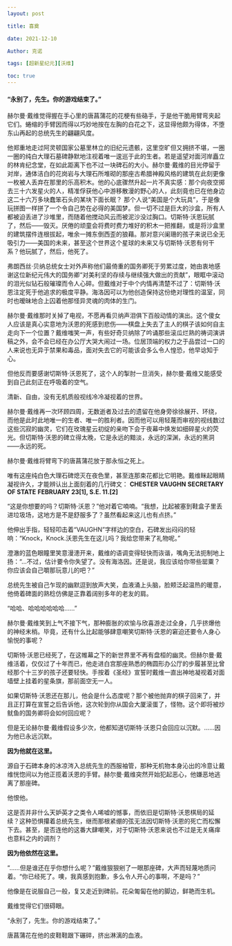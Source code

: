 ```yaml
---
layout: post

title: 喜奠 

date: 2021-12-10

Author: 克诺

tags: [超新星纪元][沃维]

toc: true
---
```

#### “永别了，先生。你的游戏结束了。”

赫尔曼·戴维觉得握在手心里的唐菖蒲花的花梗有些硌手，于是他干脆用臂弯夹起它们。蜷缩的手臂因而得以巧妙地按在左胸的白花之下，这显得他颇为得体，不堕东山再起的总统先生的翩翩风度。

他郑重地走过阿灵顿国家公墓里林立的旧纪元遗骸，这里空旷但又拥挤不堪，一圈一圈的纯白大理石墓碑静默地注视着唯一逡巡于此的生者。若是遥望对面河岸矗立的林肯纪念堂，在如此距离下也不过一块碑石的大小。赫尔曼·戴维的目光停留于对岸，通体洁白的花岗岩与大理石所堆砌的那座古希腊神殿风格的建筑在此刻更像一枚被人丢弃在那里的乐高积木。他的心底骤然升起一片不真实感：那个向夜空掷去三十六发星火的人，精准俘获他心中游移散漫的野心的人，此刻竟也已在他身边这二十六万多块蠢笨石头的某块下面长眠？
那个人说“美国是个大玩具”，于是像玩拼图一样拼了一个令自己势在必得的美国梦。但一切不过是巨大的沙盒，所有人都被迫丢进了沙堆里，而随着他搅动风云而被泥沙没过胸口。切斯特·沃恩玩腻了，然后——毁灭。厌倦的顽童会将费时费力堆好的积木一把推翻，或是将沙盒里的建筑摆件连根拔起，唯余一摊东倒西歪的狼藉。那对意兴阑珊的孩子来说已全无吸引力——美国的未来，甚至这个世界这个星球的未来又与切斯特·沃恩有何干系？他玩腻了，然后，他死了。

弗朗西丝·贝纳总统女士对外声称他们最倚重的国务卿死于劳累过度，她由衷地感谢这位新纪元伟大的国务卿“对美利坚的存续与继续强大做出的贡献”，眼眶中滚动的泪光似钻石般璀璨而令人心碎。但戴维对于中个内情再清楚不过了：切斯特·沃恩注定死于他追求的极度平静。海洛因可以为他创造保持这份绝对理性的温室，同时也暧昧地合上囚着他那怪异灵魂的肉体的生门。

赫尔曼·戴维那时关掉了电视，不愿再看贝纳声泪俱下百般动情的演出。这个傻女人应该是真心实意地为沃恩的死感到悲伤——棋盘上失去了主人的棋子该如何自主走向下一个位置？戴维嗤笑一声，有些好奇贝纳除了吟诵那些滚瓜烂熟的祷词演讲稿之外，会不会已经在办公厅大哭大闹过一场。位居顶端的权力之于品尝过一口的人来说也无异于禁果和毒品，面对失去它的可能该会多么令人惶恐，他早谂知于心。

但他反而要感谢切斯特·沃恩死了，这个人的掣肘一旦消失，赫尔曼·戴维又能感受到自己此刻正在呼吸着的空气。

清新、自由，没有无机质般视线冷冷凝视着的世界。

赫尔曼·戴维再一次环顾四周，无数逝者及过去的遗留在他身旁徐徐展开、环绕，而他是此时此地唯一的生者、唯一的胜利者。因而他可以用轻蔑而审视的视线数过这些沉寂的幽灵，它们在玫瑰星云初绽的亲吻下会于夜幕中焕发如细碎星火的荧光。但切斯特·沃恩的碑立得太晚，它是永远的黯淡，永远的深渊，永远的黑洞——永远的死。

赫尔曼·戴维将臂弯下的唐菖蒲花放于那永恒之死上。

唯有这座纯白色大理石碑熄灭在夜色里，甚至连那束花都比它明艳。戴维眯起眼睛凝视许久，才能辨认出上面刻着的几行碑文：
**CHESTER VAUGHN**
**SECRETARY OF STATE**
**FEBRUARY 23[1], S.E. 11.[2]**

“这是你想要的吗？切斯特·沃恩？”他对着它喃喃。“我想，比起被塞到鞋盒子里丢进垃圾场，这地方是不是舒服多了？虽然看起来这儿也有点挤。”

他伸出手指，轻轻叩击着“VAUGHN”字样边的空白，石碑发出闷闷的轻响：“Knock，Knock.沃恩先生在这儿吗？我给您带来了礼物呢。”

澄澈的蓝色眼瞳里笑意漫漶开来，戴维的语调变得轻快而诙谐，嘴角无法扼制地上扬：“…不过，估计要令你失望了。没有海洛因。还是说，我应该给你带些罂粟？你应该会自己嚼那玩意儿的吧？”

总统先生被自己乍现的幽默逗到放声大笑，血液涌上头脑，脸颊泛起温热的暖意，他倚着碑面的熟稔仿佛是正靠着阔别多年的老友的肩。

“哈哈、哈哈哈哈哈哈……”

赫尔曼·戴维笑到上气不接下气，那种膨胀的欢愉与欣喜游走过全身，几乎挤爆他的神经末梢。毕竟，还有什么比起能够肆意嘲笑切斯特·沃恩的窘迫还要令人身心愉悦的事呢？

切斯特·沃恩已经死了，在这帷幕之下的新世界里不再有盘桓的幽灵。但赫尔曼·戴维活着，仅仅过了十年而已，他走进白宫那座熟悉的椭圆形办公厅的步履甚至比曾经那个十三岁的孩子还要轻快。手按着《圣经》宣誓时戴维一直出神地凝视着对面墙壁上挂着的星条旗，那前面空无一人。

如果切斯特·沃恩还在那儿，他会是什么态度呢？那个被他抛弃的棋子回来了，并且正打算在宣誓之后告诉他，这次轮到你从国会大厦滚蛋了，怪物。这个即将被炒鱿鱼的国务卿将会如何回应呢？

但是无论赫尔曼·戴维假设多少次，他都知道切斯特·沃恩只会回应以沉默。……因为他已永远沉默。

**因为他就在这里。**

源自于石碑本身的冰凉涔入总统先生的西服袖管，那种无机物本身沁出的冷意让戴维恍惚间以为他正揽着沃恩的手臂。赫尔曼·戴维突然开始犯起恶心，他嫌恶地逃离了那座碑。

他恨他。

这是否并非什么天妒英才之类令人唏嘘的憾事，而依旧是切斯特·沃恩棋局的延续？这种恐惧攥着总统先生，继而那根紧绷的弦无法因切斯特·沃恩的死亡而松懈下去。甚至，是否连他的这番大肆嘲笑，对于切斯特·沃恩来说也不过是无关痛痒也意料之内的调剂？

**因为他依然在这里。**

“……但是谁还在乎你想什么呢？”戴维狠狠剜了一眼那座碑，大声而轻蔑地质问着。“你已经死了。噢，我真感到抱歉，多么令人开心的事啊，不是吗？”

他像是在说服自己一般，复又走近到碑前。花朵匍匐在他的脚边，鲜艳而生机。

戴维觉得它们很碍眼。

“永别了，先生。你的游戏结束了。”

唐菖蒲花在他的皮鞋鞋跟下碾碎，挤出淋漓的血液。



<!--[1]致敬美国国务卿John Quincy Adams的卒年，1767年7月11日－1848年2月23日。-->

<!--[2]根据公元纪年法缩写改编的“SUPERNOVA ERA”的缩写，意为“超新星纪元”。-->

